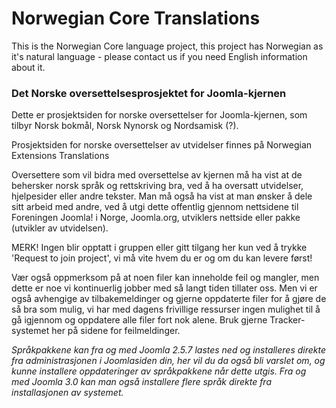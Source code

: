 Norwegian Core Translations
=============

This is the Norwegian Core language project, this project has Norwegian as it's natural language - please contact us if you need English information about it.

### Det Norske oversettelsesprosjektet for Joomla-kjernen

Dette er prosjektsiden for norske oversettelser for Joomla-kjernen, som tilbyr Norsk bokmål, Norsk Nynorsk og Nordsamisk (?).

Prosjektsiden for norske oversettelser av utvidelser finnes på Norwegian Extensions Translations

Oversettere som vil bidra med oversettelse av kjernen må ha vist at de behersker norsk språk og rettskriving bra, ved å ha oversatt utvidelser, hjelpesider eller andre tekster. Man må også ha vist at man ønsker å dele sitt arbeid med andre, ved å utgi dette offentlig gjennom nettsidene til Foreningen Joomla! i Norge, Joomla.org, utviklers nettside eller pakke (utvikler av utvidelsen).

MERK! Ingen blir opptatt i gruppen eller gitt tilgang her kun ved å trykke 'Request to join project', vi må vite hvem du er og om du kan levere først!

Vær også oppmerksom på at noen filer kan inneholde feil og mangler, men dette er noe vi kontinuerlig jobber med så langt tiden tillater oss. Men vi er også avhengige av tilbakemeldinger og gjerne oppdaterte filer for å gjøre de så bra som mulig, vi har med dagens frivillige ressurser ingen mulighet til å gå igjennom og oppdatere alle filer fort nok alene.
Bruk gjerne Tracker-systemet her på sidene for feilmeldinger.

*Språkpakkene kan fra og med Joomla 2.5.7 lastes ned og installeres direkte fra administrasjonen i Joomlasiden din, her vil du da også bli varslet om, og kunne installere oppdateringer av språkpakkene når dette utgis. Fra og med Joomla 3.0 kan man også installere flere språk direkte fra installasjonen av systemet.*
